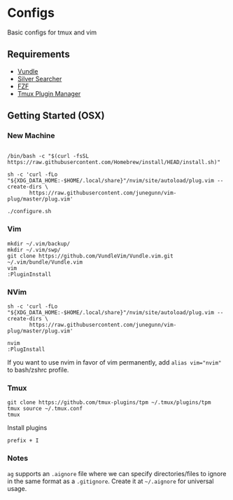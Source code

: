 # Configs

Basic configs for tmux and vim

## Requirements

* [Vundle](https://github.com/VundleVim/Vundle.vim)
* [Silver Searcher](https://github.com/ggreer/the_silver_searcher)
* [FZF](https://github.com/junegunn/fzf#key-bindings-for-command-line)
* [Tmux Plugin Manager](https://github.com/tmux-plugins/tpm)

## Getting Started (OSX)

### New Machine

```

/bin/bash -c "$(curl -fsSL https://raw.githubusercontent.com/Homebrew/install/HEAD/install.sh)"

sh -c 'curl -fLo "${XDG_DATA_HOME:-$HOME/.local/share}"/nvim/site/autoload/plug.vim --create-dirs \
       https://raw.githubusercontent.com/junegunn/vim-plug/master/plug.vim'

./configure.sh
```

### Vim

```
mkdir ~/.vim/backup/
mkdir ~/.vim/swp/
git clone https://github.com/VundleVim/Vundle.vim.git ~/.vim/bundle/Vundle.vim
vim
:PluginInstall
```

### NVim

```
sh -c 'curl -fLo "${XDG_DATA_HOME:-$HOME/.local/share}"/nvim/site/autoload/plug.vim --create-dirs \
       https://raw.githubusercontent.com/junegunn/vim-plug/master/plug.vim'

nvim
:PlugInstall
```

If you want to use nvim in favor of vim permanently, add `alias vim="nvim"` to bash/zshrc profile.

### Tmux

```
git clone https://github.com/tmux-plugins/tpm ~/.tmux/plugins/tpm
tmux source ~/.tmux.conf
tmux
```

Install plugins

```
prefix + I
```

### Notes

`ag` supports an `.aignore` file where we can specify directories/files to ignore
in the same format as a `.gitignore`. Create it at `~/.aignore` for universal usage.
